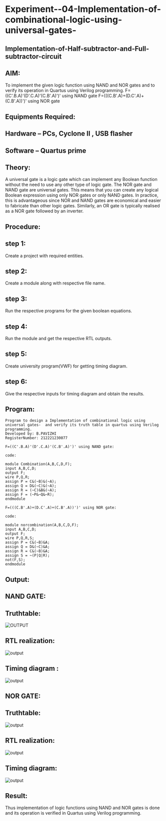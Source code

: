 # Experiment--04-Implementation-of-combinational-logic-using-universal-gates-
 ## Implementation-of-Half-subtractor-and-Full-subtractor-circuit
## AIM:
To implement the given logic function using NAND and NOR gates and to verify its operation in Quartus using Verilog programming.
F=((C'.B.A)'(D'.C.A)'(C.B'.A)')' using NAND gate
F=(((C.B'.A)+(D.C'.A)+(C.B'.A))')' using NOR gate


## Equipments Required:
## Hardware – PCs, Cyclone II , USB flasher
## Software – Quartus prime
## Theory:
A universal gate is a logic gate which can implement any Boolean function without the need to use any other type of logic gate. The NOR gate and NAND gate are universal gates. This means that you can create any logical Boolean expression using only NOR gates or only NAND gates.
In practice, this is advantageous since NOR and NAND gates are economical and easier to fabricate than other logic gates.
Similarly, an OR gate is typically realised as a NOR gate followed by an inverter.
 
 
 
 


## Procedure:
## step 1:
Create a project with required entities.
## step 2:
Create a module along with respective file name.
## step 3:
Run the respective programs for the given boolean equations.
## step 4:
Run the module and get the respective RTL outputs.
## step 5:
Create university program(VWF) for getting timing diagram.
## step 6:
Give the respective inputs for timing diagram and obtain the results.








## Program:
```
Program to design a Implementation of combinational logic using universal gates-  and verify its truth table in quartus using Verilog programming.
Developed by: B.PAVIZHI
RegisterNumber: 212221230077

F=((C'.B.A)'(D'.C.A)'(C.B'.A)')' using NAND gate:

code:

module Combination(A,B,C,D,F);
input A,B,C,D;
output F;
wire P,Q,R;
assign P = C&(~B)&(~A);
assign Q = D&(~C)&(~A);
assign R = (~C)&B&(~A);
assign F = (~P&~Q&~R);
endmodule

F=(((C.B'.A)+(D.C'.A)+(C.B'.A))')' using NOR gate:

code:

module norcombination(A,B,C,D,F);
input A,B,C,D;
output F;
wire P,Q,R,S;
assign P = C&(~B)&A;
assign Q = D&(~C)&A;
assign R = C&(~B)&A;
assign S = ~(P|Q|R);
not(F,S);
endmodule

```

## Output:

## NAND GATE:

## Truthtable:

![OUTPUT](./nand%20truthtable.png)



##  RTL realization:
![output](./nand%20rtl%20realization.png)


## Timing diagram :
![output](./nand%20timing.png)

## NOR GATE:

## Truthtable:
![output](./nor%20truth%20table.png)

## RTL realization:
![output](./nor%20rtl%20realization.png)

## Timing diagram:
![output](./nor%20timing%20.png)

## Result:
Thus implementation of logic functions using NAND and NOR gates is done and its operation is verified in Quartus using Verilog programming.
 
